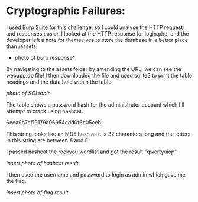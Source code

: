 # Cryptographic Failures:

I used Burp Suite for this challenge, so I could analyse the HTTP request and responses easier. I looked at the HTTP response for login.php, and the developer left a note for themselves to store the database in a better place than /assets.

* photo of burp response*

By navigating to the assets folder by amending the URL, we can see the webapp.db file! I then downloaded the file and used sqlite3 to print the table headings and the data held within the table. 

*photo of SQLtable*

The table shows a password hash for the administrator account which I'll attempt to crack using hashcat.

6eea9b7ef19179a06954edd0f6c05ceb

This string looks like an MD5 hash as it is 32 characters long and the letters in this string are between A and F. 

I passed hashcat the rockyou wordlist and got the result "qwertyuiop". 

*Insert photo of hashcat result*


I then used the username and password to login as admin which gave me the flag.

*Insert photo of flag result*
